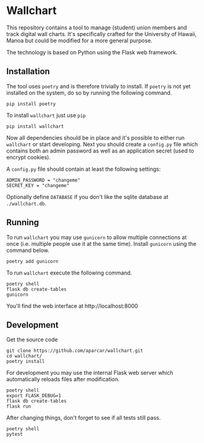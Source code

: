 # Wallchart

This repository contains a tool to manage (student) union members and track
digital wall charts. It's specifically crafted for the University of Hawaii,
Manoa but could be modified for a more general purpose.

The technology is based on Python using the Flask web framework.

## Installation

The tool uses `poetry` and is therefore trivially to install. If `poetry` is
not yet installed on the system, do so by running the following command.

	pip install poetry

To install `wallchart` just use `pip`

	pip install wallchart

Now all dependencies should be in place and it's possible to either run
`wallchart` or start developing. Next you should create a `config.py` file
which contains both an admin password as well as an application secret (used to
encrypt cookies).

A `config.py` file should contain at least the following settings:

	ADMIN_PASSWORD = "changeme"
	SECRET_KEY = "changeme"

Optionally define `DATABASE` if you don't like the sqlite database at `./wallchart.db`.

## Running

To run `wallchart` you may use `gunicorn` to allow multiple connections at once
(i.e. multiple people use it at the same time). Install `gunicorn` using the
command below.

	poetry add gunicorn

To run `wallchart` execute the following command.

	poetry shell
	flask db create-tables
	gunicorn

You'll find the web interface at http://localhost:8000

## Development

Get the source code

	git clone https://github.com/aparcar/wallchart.git
	cd wallchart/
	poetry install

For development you may use the internal Flask web server which automatically
reloads files after modification.

	poetry shell
	export FLASK_DEBUG=1
	flask db create-tables
	flask run

After changing things, don't forget to see if all tests still pass.

	poetry shell
	pytest
